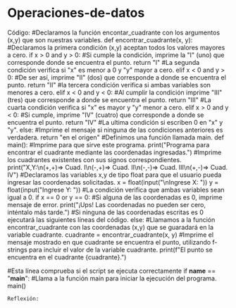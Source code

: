 # Operaciones-de-datos
Código:
#Declaramos la función encontar_cuadrante con los argumentos (x,y) que son nuestras variables.
def  encontrar_cuadrante(x, y):
    #Declaramos la primera condición (x,y) aceptan todos los valores mayores a cero.
    if x > 0 and y > 0:
        #Si cumple la condición, imprime la "I" (uno) que corresponde  donde se encuentra el punto. 
        return "I"
    #La segunda condición verifica si "x" es menor a 0 y "y" mayor a cero.
    elif x < 0 and y > 0:
        #De ser así, imprime "II" (dos) que corresponde a donde se encuentra el punto.
        return "II"
        #la tercera condición verifica si ambas variables son menores a cero.
    elif x < 0 and y < 0:
        #Al cumplir la condición imprime "III" (tres) que corresponde a donde se encuentra el punto.
        return "III"
        #La cuarta condición verifica si "x" es mayor y "y" menor a cero.
    elif x > 0 and y < 0:
        #Si cumple, imprime "IV" (cuatro) que corresponde a donde se encuentra el punto.
        return "IV"
        #La ultima condición si escriben 0 en "x" y "y".
    else:
        #Imprime el mensaje si ninguna de las condiciones anteriores es verdadera.
        return "en el origen"
 #Definimos una función llamada main.
def main():
    #Imprime para que sirve este programa.
    print("Programa para encontrar el cuadrante mediante las coordenadas ingresadas.")
    #Imprime los cuadrantes existentes con sus signos correspondientes.
    print("X,Y:\n(+,+)=> Cuad. I\n(-,+)=> Cuad. II\n(-,-)=> Cuad. III\n(+,-)=> Cuad. IV")
    #Declaramos las variables x,y de tipo float para que el usuario pueda ingresar las coordenadas solicitadas.
    x = float(input("\nIngrese X: "))
    y = float(input("Ingrese Y: "))
#La condición verifica que ambas variables sean igual a 0.
    if x == 0 or y == 0:
        #Si alguna de las coordenadas es 0, imprime mensaje de error.
        print("¡Ups! Las coordenadas no pueden ser cero, inténtalo más tarde.")
        #Si ninguna de las coordenadas escritas es 0 ejecutará las siguientes líneas del código.
    else:
        #Llamamos a la función encontrar_cuadrante con las coordenadas (x,y) que se guaradará en la variable cuadrante.
        cuadrante = encontrar_cuadrante(x, y)
        #Imprime el mensaje mostrado en que cuadrante se encuentra el punto, utilizando f-strings para incluir el valor de la variable cuadrante.
        print(f"El punto se encuentra en el cuadrante {cuadrante}.")
        
#Esta línea comprueba si el script se ejecuta correctamente
if __name__ == "__main__":
    #Llama a la función main para iniciar la ejecución del programa.
    main()

    Reflexión: 
